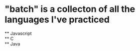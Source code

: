 # "batch" is a collecton of all the languages I've practiced<br />
  ** Javascript<br />
  ** C<br />
  ** Java<br />
